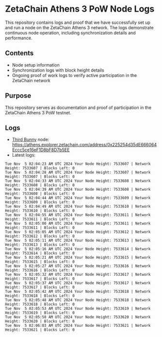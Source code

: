 # ZetaChain Athens 3 PoW Node Logs
This repository contains logs and proof that we have successfully set up and run a node on the ZetaChain Athens 3 network. The logs demonstrate continuous node operation, including synchronization details and performance.

## Contents
- Node setup information
- Synchronization logs with block height details
- Ongoing proof of work logs to verify active participation in the ZetaChain network

## Purpose
This repository serves as documentation and proof of participation in the ZetaChain Athens 3 PoW testnet.

## Logs

- [Third Bunny](https://thirdbunny.xyz/) node: https://athens.explorer.zetachain.com/address/0x225254d35dE666064Eccc5ce16eF1D8bF8D7b5EE
- Latest logs:
```
Tue Nov  5 02:04:23 AM UTC 2024 Your Node Height: 7533607 | Network Height: 7533607 | Blocks Left: 0
Tue Nov  5 02:04:28 AM UTC 2024 Your Node Height: 7533607 | Network Height: 7533607 | Blocks Left: 0
Tue Nov  5 02:04:33 AM UTC 2024 Your Node Height: 7533608 | Network Height: 7533608 | Blocks Left: 0
Tue Nov  5 02:04:39 AM UTC 2024 Your Node Height: 7533608 | Network Height: 7533608 | Blocks Left: 0
Tue Nov  5 02:04:44 AM UTC 2024 Your Node Height: 7533609 | Network Height: 7533609 | Blocks Left: 0
Tue Nov  5 02:04:49 AM UTC 2024 Your Node Height: 7533610 | Network Height: 7533610 | Blocks Left: 0
Tue Nov  5 02:04:55 AM UTC 2024 Your Node Height: 7533611 | Network Height: 7533611 | Blocks Left: 0
Tue Nov  5 02:05:00 AM UTC 2024 Your Node Height: 7533611 | Network Height: 7533611 | Blocks Left: 0
Tue Nov  5 02:05:05 AM UTC 2024 Your Node Height: 7533612 | Network Height: 7533612 | Blocks Left: 0
Tue Nov  5 02:05:11 AM UTC 2024 Your Node Height: 7533613 | Network Height: 7533613 | Blocks Left: 0
Tue Nov  5 02:05:16 AM UTC 2024 Your Node Height: 7533614 | Network Height: 7533614 | Blocks Left: 0
Tue Nov  5 02:05:21 AM UTC 2024 Your Node Height: 7533615 | Network Height: 7533615 | Blocks Left: 0
Tue Nov  5 02:05:27 AM UTC 2024 Your Node Height: 7533616 | Network Height: 7533616 | Blocks Left: 0
Tue Nov  5 02:05:32 AM UTC 2024 Your Node Height: 7533617 | Network Height: 7533617 | Blocks Left: 0
Tue Nov  5 02:05:37 AM UTC 2024 Your Node Height: 7533617 | Network Height: 7533617 | Blocks Left: 0
Tue Nov  5 02:05:42 AM UTC 2024 Your Node Height: 7533618 | Network Height: 7533618 | Blocks Left: 0
Tue Nov  5 02:05:48 AM UTC 2024 Your Node Height: 7533618 | Network Height: 7533618 | Blocks Left: 0
Tue Nov  5 02:05:53 AM UTC 2024 Your Node Height: 7533619 | Network Height: 7533619 | Blocks Left: 0
Tue Nov  5 02:05:58 AM UTC 2024 Your Node Height: 7533620 | Network Height: 7533620 | Blocks Left: 0
Tue Nov  5 02:06:03 AM UTC 2024 Your Node Height: 7533621 | Network Height: 7533621 | Blocks Left: 0
```
